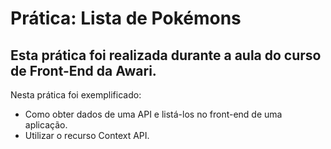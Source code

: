 # Prática: Lista de Pokémons
## Esta prática foi realizada durante a aula do curso de Front-End da Awari.

Nesta prática foi exemplificado:
 - Como obter dados de uma API e listá-los no front-end de uma aplicação.
 - Utilizar o recurso Context API.